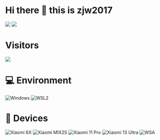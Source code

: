 # Hi there 👋 this is zjw2017
![](https://github-readme-stats.vercel.app/api?username=zjw2017&show_icons=true&include_all_commits=true&theme=radical)
![](https://github-readme-stats.vercel.app/api/top-langs/?username=zjw2017&layout=compact&langs_count=10&theme=radical)

# Visitors
![](https://count.getloli.com/get/@zjw2017?theme=gelbooru)

# 💻 Environment
![Windows](https://img.shields.io/badge/Windows%2011-00BBFF?style=flat-square&logo=Windows&logoColor=ffffff)
![WSL2](https://img.shields.io/badge/WSL2%20Ubuntu%2023%2e10-dd4814?style=flat-square&logo=ubuntu&logoColor=ffffff)

# 📱 Devices
![Xiaomi 6X](https://img.shields.io/badge/Xiaomi%206X-ED9121?style=flat-square&logo=xiaomi&logoColor=ffffff)
![Xiaomi MIX2S](https://img.shields.io/badge/Xiaomi%20MIX2S-ED9121?style=flat-square&logo=xiaomi&logoColor=ffffff)
![Xiaomi 11 Pro](https://img.shields.io/badge/Xiaomi%2011%20Pro-ED9121?style=flat-square&logo=xiaomi&logoColor=ffffff)
![Xiaomi 13 Ultra](https://img.shields.io/badge/Xiaomi%2013%20Ultra-ED9121?style=flat-square&logo=xiaomi&logoColor=ffffff)
![WSA](https://img.shields.io/badge/Windows%20Subsystem%20For%20Android%2013-3ddc84?style=flat-square&logo=Android&logoColor=ffffff)
